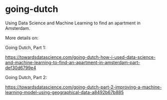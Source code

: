 # going-dutch
Using Data Science and Machine Learning to find an apartment in Amsterdam.

More details on:

Going Dutch, Part 1:

https://towardsdatascience.com/going-dutch-how-i-used-data-science-and-machine-learning-to-find-an-apartment-in-amsterdam-part-def30d6799e4

Going Dutch, Part 2:

https://towardsdatascience.com/going-dutch-part-2-improving-a-machine-learning-model-using-geographical-data-a8492b67b885

